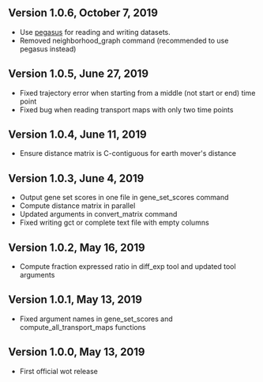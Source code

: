 ## Version 1.0.6, October 7, 2019
- Use [pegasus](https://pegasus.readthedocs.io/) for reading and writing datasets.
- Removed neighborhood_graph command (recommended to use pegasus instead)

## Version 1.0.5, June 27, 2019
- Fixed trajectory error when starting from a middle (not start or end) time point
- Fixed bug when reading transport maps with only two time points

## Version 1.0.4, June 11, 2019
- Ensure distance matrix is C-contiguous for earth mover's distance

## Version 1.0.3, June 4, 2019
- Output gene set scores in one file in gene_set_scores command
- Compute distance matrix in parallel
- Updated arguments in convert_matrix command
- Fixed writing gct or complete text file with empty columns

## Version 1.0.2, May 16, 2019
- Compute fraction expressed ratio in diff_exp tool and updated tool arguments

## Version 1.0.1, May 13, 2019 
- Fixed argument names in gene_set_scores and compute_all_transport_maps functions

## Version 1.0.0, May 13, 2019 
- First official wot release


